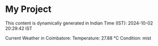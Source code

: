 # My Project

This content is dynamically generated in Indian Time (IST): 2024-10-02 20:29:42 IST


Current Weather in Coimbatore:
Temperature: 27.88 °C
Condition: mist
